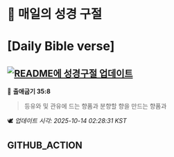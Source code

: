 # 🙏 매일의 성경 구절
# [Daily Bible verse]
## [![README에 성경구절 업데이트](https://github.com/DONGSUKA/first_test/actions/workflows/update-readme-bible.yml/badge.svg)](https://github.com/DONGSUKA/first_test/actions/workflows/update-readme-bible.yml)
<!-- START_BIBLE_VERSE -->
📖 **출애굽기 35:8**
> 등유와 및 관유에 드는 향품과 분향할 향을 만드는 향품과

🕊️ _업데이트 시각: 2025-10-14 02:28:31 KST_
  <!-- END_BIBLE_VERSE -->
## GITHUB_ACTION
